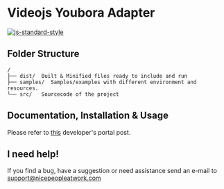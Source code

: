 # Videojs Youbora Adapter
[![js-standard-style](https://img.shields.io/badge/code%20style-standard-brightgreen.svg)](http://standardjs.com)

## Folder Structure
```
/
├── dist/  Built & Minified files ready to include and run
├── samples/  Samples/examples with different environment and resources.
└── src/   Sourcecode of the project
```

## Documentation, Installation & Usage
Please refer to [this](http://developer.nicepeopleatwork.com/plugins/integration/js-browser/videojs/) developer's portal post.

## I need help!
If you find a bug, have a suggestion or need assistance send an e-mail to <support@nicepeopleatwork.com>
